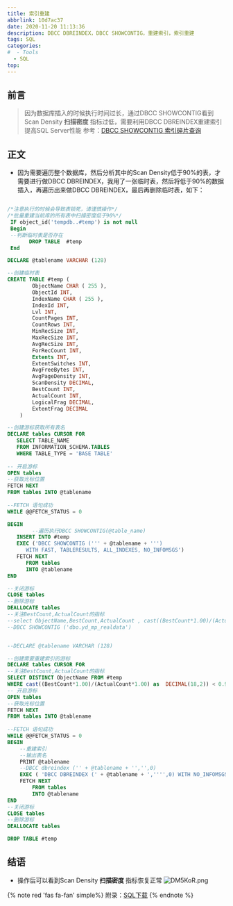 ```yaml
---
title: 索引重建
abbrlink: 10d7ac37
date: 2020-11-20 11:13:36
description: DBCC DBREINDEX，DBCC SHOWCONTIG，重建索引，索引重建
tags: SQL
categories:
#  - Tools
  - SQL
top:
---
```


## 前言

> 因为数据库插入的时候执行时间过长，通过DBCC SHOWCONTIG看到Scan Density **扫描密度** 指标过低，需要利用DBCC DBREINDEX重建索引提高SQL Server性能
>参考：[DBCC SHOWCONTIG 索引碎片查询]("https://blog.csdn.net/wangjunhe/article/details/7228208)

## 正文
- 因为需要遍历整个数据库，然后分析其中的Scan Density低于90%的表，才需要进行做DBCC DBREINDEX，我用了一张临时表，然后将低于90%的数据插入，再遍历出来做DBCC DBREINDEX，最后再删除临时表，如下：
```sql

/*注意执行的时候会导致表锁死，请谨慎操作*/
/*批量重建当前库的所有表中扫描密度低于90%*/
 IF object_id('tempdb..#temp') is not null 
 Begin
 --判断临时表是否存在
       DROP TABLE  #temp
 End

DECLARE @tablename VARCHAR (128)

--创建临时表
CREATE TABLE #temp (
		ObjectName CHAR ( 255 ),
		ObjectId INT,
		IndexName CHAR ( 255 ),
		IndexId INT,
		Lvl INT,
		CountPages INT,
		CountRows INT,
		MinRecSize INT,
		MaxRecSize INT,
		AvgRecSize INT,
		ForRecCount INT,
		Extents INT,
		ExtentSwitches INT,
		AvgFreeBytes INT,
		AvgPageDensity INT,
		ScanDensity DECIMAL,
		BestCount INT,
		ActualCount INT,
		LogicalFrag DECIMAL,
		ExtentFrag DECIMAL 
	)

--创建游标获取所有表名
DECLARE tables CURSOR FOR
   SELECT TABLE_NAME
   FROM INFORMATION_SCHEMA.TABLES
   WHERE TABLE_TYPE = 'BASE TABLE'
	 
-- 开启游标
OPEN tables
--获取光标位置
FETCH NEXT 
FROM tables INTO @tablename
	 
--FETCH 语句成功
WHILE @@FETCH_STATUS = 0

BEGIN
		--遍历执行DBCC SHOWCONTIG(@table_name)
   INSERT INTO #temp 
   EXEC ('DBCC SHOWCONTIG (''' + @tablename + ''') 
      WITH FAST, TABLERESULTS, ALL_INDEXES, NO_INFOMSGS')
   FETCH NEXT
      FROM tables
      INTO @tablename
END

--关闭游标
CLOSE tables
--删除游标
DEALLOCATE tables
--关注BestCount,ActualCount的指标
--select ObjectName,BestCount,ActualCount , cast((BestCount*1.00)/(ActualCount*1.00) as  DECIMAL(18,2)) as result  from #temp where ActualCount <> 0
--DBCC SHOWCONTIG ('dbo.yd_mp_realdata')


--DECLARE @tablename VARCHAR (128)

--创建需要重建索引的游标
DECLARE tables CURSOR FOR
--关注BestCount,ActualCount的指标
SELECT DISTINCT ObjectName FROM #temp
WHERE cast((BestCount*1.00)/(ActualCount*1.00) as  DECIMAL(18,2)) < 0.90 and ActualCount <> 0
-- 开启游标
OPEN tables
--获取光标位置
FETCH NEXT 
FROM tables INTO @tablename
	 
--FETCH 语句成功
WHILE @@FETCH_STATUS = 0
BEGIN
	--重建索引
	--输出表名
	PRINT @tablename
	--DBCC dbreindex ('' + @tablename + '','',0)
	EXEC ( 'DBCC DBREINDEX (' + @tablename + ','''',0) WITH NO_INFOMSGS ' )
	FETCH NEXT
		FROM tables
		INTO @tablename
END
--关闭游标
CLOSE tables
--删除游标
DEALLOCATE tables

DROP TABLE #temp


```

## 结语
- 操作后可以看到Scan Density **扫描密度** 指标恢复正常
![DM5KoR.png](https://s3.ax1x.com/2020/11/20/DM5KoR.png)



{% note red 'fas fa-fan' simple%}
附录：[SQL下载](https://juno.lanzous.com/irRMgikpved)
{% endnote %}